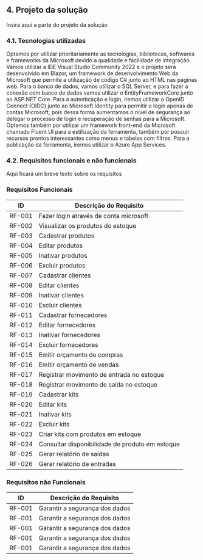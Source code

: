 ## 4. Projeto da solução
Insira aqui a parte do projeto da solução


### 4.1. Tecnologias utilizadas
Optamos por utilizar prioritariamente as tecnologias, bibliotecas, softwares e frameworks da Microsoft devido a qualidade e facilidade de integração. Vamos utilizar a IDE Visual Studio Community 2022 e o projeto será desenvolvido em Blazor, um framework de desenvolvimento Web da Microsoft que permite a utilização de código C# junto ao HTML nas páginas web. Para o banco de dados, vamos utilizar o SQL Server, e para fazer a conexão com banco de dados vamos utilizar o EntityFrameworkCore junto ao ASP.NET Core. Para a autenticação e login, iremos utilizar o OpenID Connect (OIDC) junto ao Microsoft Identity para permitir o login apenas de contas Microsoft, pois dessa forma aumentamos o nível de segurança ao delegar o processo de login e recuperação de senhas para a Microsoft. Optamos também por utilizar um framework front-end da Microsoft chamado Fluent UI para a estilização da ferramenta,  também por possuir recursos prontos interessantes como menus e tabelas com filtros. Para a publicação da ferramenta, iremos utilizar o Azure App Services.

### 4.2. Requisitos funcionais e não funcionais
Aqui ficará um breve texto sobre os requisitos

### Requisitos Funcionais
|  ID	|  Descrição do Requisito	|
|  ---  |  ---  |
|  RF-001  |  Fazer login através de conta microsoft  |
|  RF-002  |  Visualizar os produtos do estoque  |
|  RF-003  |  Cadastrar produtos  |
|  RF-004  |  Editar produtos  |
|  RF-005  |  Inativar produtos  |
|  RF-006  |  Excluir produtos  |
|  RF-007  |  Cadastrar clientes  |
|  RF-008  |  Editar clientes  |
|  RF-009  |  Inativar clientes  |
|  RF-010  |  Excluir clientes  |
|  RF-011  |  Cadastrar fornecedores  |
|  RF-012  |  Editar fornecedores  |
|  RF-013  |  Inativar fornecedores  |
|  RF-014  |  Excluir fornecedores  |
|  RF-015  |  Emitir orçamento de compras  |
|  RF-016  |  Emitir orçamento de vendas  |
|  RF-017  |  Registrar movimento de entrada no estoque  |
|  RF-018  |  Registrar movimento de saída no estoque  |
|  RF-019  |  Cadastrar kits  |
|  RF-020  |  Editar kits  |
|  RF-021  |  Inativar kits  |
|  RF-022  |  Excluir kits  |
|  RF-023  |  Criar kits com produtos em estoque  |
|  RF-024  |  Consultar disponibilidade de produto em estoque  |
|  RF-025  |  Gerar relatório de saídas  |
|  RF-026  |  Gerar relatório de entradas  |

### Requisitos não Funcionais
|  ID	|  Descrição do Requisito	|
|  ---  |  ---  |
|  RF-001  |  Garantir a segurança dos dados  |
|  RF-001  |  Garantir a segurança dos dados  |
|  RF-001  |  Garantir a segurança dos dados  |
|  RF-001  |  Garantir a segurança dos dados  |
|  RF-001  |  Garantir a segurança dos dados  |
